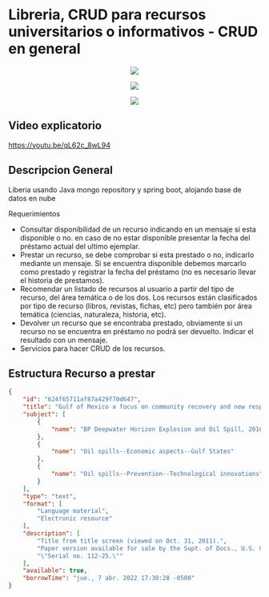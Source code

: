 # Libreria, CRUD para recursos universitarios o informativos - CRUD en general

<p align="center">
<img src="https://www.sofka.com.co/wp-content/uploads/2021/02/sofkau-logo-horizontal.png">
</p>
<p align="center">
  <img src="https://img.shields.io/badge/Java-ED8B00?style=for-the-badge&logo=java&logoColor=white">
</p>
<p align="center">
  <img src="https://img.shields.io/github/v/release/JoseNSoler/PracticaMVC?style=flat-square"
</p>   

## Video explicatorio
https://youtu.be/qL62c_8wL94


## Descripcion General

Liberia usando Java mongo repository y spring boot, alojando base de datos en nube

Requerimientos


- Consultar disponibilidad de un recurso indicando en un mensaje si esta disponible o no. en caso de no estar disponible presentar la fecha del préstamo actual del ultimo ejemplar.
- Prestar un recurso, se debe comprobar si esta prestado o no, indicarlo mediante un mensaje. Si se encuentra disponible debemos marcarlo como prestado y registrar la fecha del préstamo (no es necesario llevar el historia de prestamos).
- Recomendar un listado de recursos al usuario a partir del tipo de recurso, del área temática o de los dos. Los recursos están clasificados por tipo de recurso (libros, revistas, fichas, etc) pero también por área temática (ciencias, naturaleza, historia, etc).
- Devolver un recurso que se encontraba prestado, obviamente si un recurso no se encuentra en préstamo no podrá ser devuelto. Indicar el resultado con un mensaje.
- Servicios para hacer CRUD de los recursos. 

## Estructura Recurso a prestar
```json
{
    "id": "624f65711af87a429f70d647",
    "title": "Gulf of Mexico a focus on community recovery and new response technology : oversight field hearing before the Committee on Natural Resources, U.S. House of Representatives, One Hundred Twelfth Congress, first session, Monday, April 18, 2011, in Houma, Louisiana",
    "subject": [
        {
            "name": "BP Deepwater Horizon Explosion and Oil Spill, 2010"
        },
        {
            "name": "Oil spills--Economic aspects--Gulf States"
        },
        {
            "name": "Oil spills--Prevention--Technological innovations"
        }
    ],
    "type": "text",
    "format": [
        "Language material",
        "Electronic resource"
    ],
    "description": [
        "Title from title screen (viewed on Oct. 31, 2011).",
        "Paper version available for sale by the Supt. of Docs., U.S. G.P.O.",
        "\"Serial no. 112-25.\""
    ],
    "available": true,
    "borrowTime": "jue., 7 abr. 2022 17:30:28 -0500"
}
```



